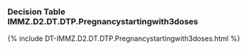 ### Decision Table IMMZ.D2.DT.DTP.Pregnancystartingwith3doses
{% include DT-IMMZ.D2.DT.DTP.Pregnancystartingwith3doses.html %}

